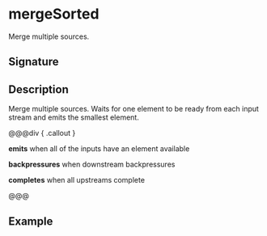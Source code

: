 # mergeSorted

Merge multiple sources.

## Signature

## Description

Merge multiple sources. Waits for one element to be ready from each input stream and emits the
smallest element.


@@@div { .callout }

**emits** when all of the inputs have an element available

**backpressures** when downstream backpressures

**completes** when all upstreams complete

@@@

## Example

